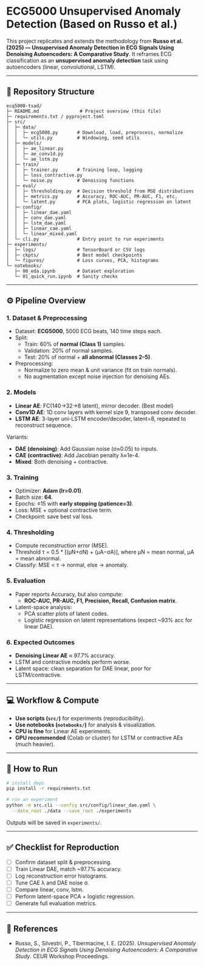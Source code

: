 # ECG5000 Unsupervised Anomaly Detection (Based on Russo et al.)

This project replicates and extends the methodology from **Russo et al. (2025) — Unsupervised Anomaly Detection in ECG Signals Using Denoising Autoencoders: A Comparative Study**. It reframes ECG classification as an **unsupervised anomaly detection** task using autoencoders (linear, convolutional, LSTM).

---

## 📂 Repository Structure
```
ecq5000-tsad/
├─ README.md               # Project overview (this file)
├─ requirements.txt / pyproject.toml
├─ src/
│  ├─ data/
│  │  ├─ ecg5000.py       # Download, load, preprocess, normalize
│  │  └─ utils.py         # Windowing, seed utils
│  ├─ models/
│  │  ├─ ae_linear.py
│  │  ├─ ae_conv1d.py
│  │  └─ ae_lstm.py
│  ├─ train/
│  │  ├─ trainer.py       # Training loop, logging
│  │  ├─ loss_contractive.py
│  │  └─ noise.py         # Denoising functions
│  ├─ eval/
│  │  ├─ thresholding.py  # Decision threshold from MSE distributions
│  │  ├─ metrics.py       # Accuracy, ROC-AUC, PR-AUC, F1, etc.
│  │  └─ latent.py        # PCA plots, logistic regression on latent
│  ├─ config/
│  │  ├─ linear_dae.yaml
│  │  ├─ conv_dae.yaml
│  │  ├─ lstm_dae.yaml
│  │  ├─ linear_cae.yaml
│  │  └─ linear_mixed.yaml
│  └─ cli.py              # Entry point to run experiments
├─ experiments/
│  ├─ logs/               # TensorBoard or CSV logs
│  ├─ ckpts/              # Best model checkpoints
│  └─ figures/            # Loss curves, PCA, histograms
└─ notebooks/
   ├─ 00_eda.ipynb        # Dataset exploration
   └─ 01_quick_run.ipynb  # Sanity checks
```

---

## ⚙️ Pipeline Overview

### 1. Dataset & Preprocessing
- Dataset: **ECG5000**, 5000 ECG beats, 140 time steps each.
- Split:
  - Train: 60% of **normal (Class 1)** samples.
  - Validation: 20% of normal samples.
  - Test: 20% of normal + **all abnormal (Classes 2–5)**.
- Preprocessing:
  - Normalize to zero mean & unit variance (fit on train normals).
  - No augmentation except noise injection for denoising AEs.

### 2. Models
- **Linear AE**: FC(140→32→8 latent), mirror decoder. (Best model)
- **Conv1D AE**: 1D conv layers with kernel size 9, transposed conv decoder.
- **LSTM AE**: 3-layer uni-LSTM encoder/decoder, latent=8, repeated to reconstruct sequence.

Variants:
- **DAE (denoising)**: Add Gaussian noise (σ≈0.05) to inputs.
- **CAE (contractive)**: Add Jacobian penalty λ≈1e-4.
- **Mixed**: Both denoising + contractive.

### 3. Training
- Optimizer: **Adam (lr=0.01)**.
- Batch size: **64**.
- Epochs: ≤15 with **early stopping (patience=3)**.
- Loss: MSE + optional contractive term.
- Checkpoint: save best val loss.

### 4. Thresholding
- Compute reconstruction error (MSE).
- Threshold τ = 0.5 * [(μN+σN) + (μA−σA)], where μN = mean normal, μA = mean abnormal.
- Classify: MSE < τ → normal, else → anomaly.

### 5. Evaluation
- Paper reports Accuracy, but also compute:
  - **ROC-AUC, PR-AUC, F1, Precision, Recall, Confusion matrix**.
- Latent-space analysis:
  - PCA scatter plots of latent codes.
  - Logistic regression on latent representations (expect ~93% acc for linear DAE).

### 6. Expected Outcomes
- **Denoising Linear AE** ≈ 97.7% accuracy.
- LSTM and contractive models perform worse.
- Latent space: clean separation for DAE linear, poor for LSTM/contractive.

---

## 💻 Workflow & Compute
- **Use scripts (`src/`)** for experiments (reproducibility).
- **Use notebooks (`notebooks/`)** for analysis & visualization.
- **CPU is fine** for Linear AE experiments.
- **GPU recommended** (Colab or cluster) for LSTM or contractive AEs (much heavier).

---

## 🚀 How to Run
```bash
# install deps
pip install -r requirements.txt

# run an experiment
python -m src.cli --config src/config/linear_dae.yaml \
  --data_root ./data --save_root ./experiments
```

Outputs will be saved in `experiments/`.

---

## ✅ Checklist for Reproduction
- [ ] Confirm dataset split & preprocessing.
- [ ] Train Linear DAE, match ~97.7% accuracy.
- [ ] Log reconstruction error histograms.
- [ ] Tune CAE λ and DAE noise σ.
- [ ] Compare linear, conv, lstm.
- [ ] Perform latent-space PCA + logistic regression.
- [ ] Generate full evaluation metrics.

---

## 📌 References
- Russo, S., Silvestri, P., Tibermacine, I. E. (2025). *Unsupervised Anomaly Detection in ECG Signals Using Denoising Autoencoders: A Comparative Study*. CEUR Workshop Proceedings.

